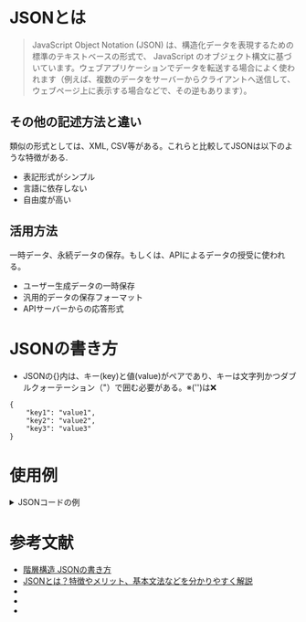 # JSONとは
> JavaScript Object Notation (JSON) は、構造化データを表現するための標準のテキストベースの形式で、 JavaScript のオブジェクト構文に基づいています。ウェブアプリケーションでデータを転送する場合によく使われます（例えば、複数のデータをサーバーからクライアントへ送信して、ウェブページ上に表示する場合などで、その逆もあります）。

## その他の記述方法と違い
類似の形式としては、XML, CSV等がある。これらと比較してJSONは以下のような特徴がある.

- 表記形式がシンプル 
- 言語に依存しない
- 自由度が高い

## 活用方法
一時データ、永続データの保存。もしくは、APIによるデータの授受に使われる。

- ユーザー生成データの一時保存
- 汎用的データの保存フォーマット
- APIサーバーからの応答形式

# JSONの書き方
- JSONの{}内は、キー(key)と値(value)がペアであり、キーは文字列かつダブルクォーテーション（"）で囲む必要がある。※('')は❌


```
{
    "key1": "value1",
    "key2": "value2",
    "key3": "value3"
}
```

# 使用例

<details>
<summary>JSONコードの例</summary>


```
{
  "squadName": "Super hero squad",
  "homeTown": "Metro City",
  "formed": 2016,
  "secretBase": "Super tower",
  "active": true,
  "members": [
    {
      "name": "Molecule Man",
      "age": 29,
      "secretIdentity": "Dan Jukes",
      "powers": ["Radiation resistance", "Turning tiny", "Radiation blast"]
    },
    {
      "name": "Madame Uppercut",
      "age": 39,
      "secretIdentity": "Jane Wilson",
      "powers": [
        "Million tonne punch",
        "Damage resistance",
        "Superhuman reflexes"
      ]
    },
    {
      "name": "Eternal Flame",
      "age": 1000000,
      "secretIdentity": "Unknown",
      "powers": [
        "Immortality",
        "Heat Immunity",
        "Inferno",
        "Teleportation",
        "Interdimensional travel"
      ]
    }
  ]
}
```

</details>

# 参考文献
- [階層構造 JSONの書き方](https://qiita.com/yoshiaki1973/items/d7e1db5b6018f48a9692)
- [JSONとは？特徴やメリット、基本文法などを分かりやすく解説](https://career.levtech.jp/guide/knowhow/article/895/)
- []()
- []()
- []()

